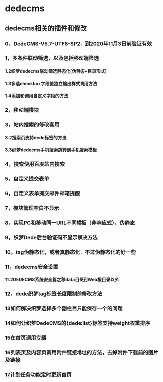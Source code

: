 # dedecms
## dedecms相关的插件和修改
### 0，DedeCMS-V5.7-UTF8-SP2，到2020年11月3日前验证有效
### 1，多条件联动筛选，以及包括移动端筛选
#### 1.2织梦dedecms联动筛选静态化[伪静态+目录形式]
#### 1.3多选checkbox字段值独立输出样式调用方法
#### 1.4添加和调用自定义字段的方法
### 2，移动端模块
### 3，站内搜索的修改套用
#### 3.2搜索页支持dede标签的方法
#### 3.3织梦dedecms手机搜索跳转到手机搜索模板
### 4，搜索使用百度站内搜索
### 5，自定义提交表单
### 6，自定义表单提交邮件邮箱提醒
### 7，模块管理空白不显示
### 8，实现PC和移动同一URL不同模板（非响应式），伪静态
### 9，织梦Dede后台验证码不显示解决方法

### 10，tag伪静态化，或者真静态化，不过伪静态化的好一些
### 11，dedecms安全设置
#### 11.2DEDECMS系统安全篇之移data目录到Web根目录以外
### 12，dede织梦tag标签长度限制的修改方法
### 13如何解决织梦选择多个副栏目只能保存一个的问题
### 14如何让织梦DedeCMS的{dede:list}标签支持weight权重排序
### 15在首页调用专题
### 16列表页及内容页调用附件链接地址的方法，去掉附件下载前的图片及链接
### 17计划任务功能定时更新首页
